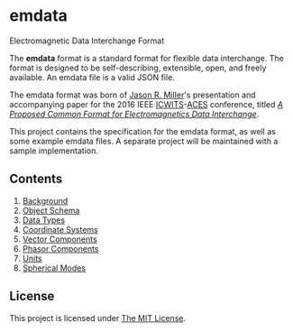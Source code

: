 # emdata
Electromagnetic Data Interchange Format

The **emdata** format is a standard format for flexible data interchange. The format is designed to be self-describing, extensible, open, and freely available. An emdata file is a valid JSON file.

The emdata format was born of [Jason R. Miller][9]'s presentation and accompanying paper for the 2016 IEEE [ICWITS][11]-[ACES][10] conference, titled *[A Proposed Common Format for Electromagnetics Data Interchange][1]*.

This project contains the specification for the emdata format, as well as some example emdata files. A separate project will be maintained with a sample implementation.

## Contents
1. [Background][1]
1. [Object Schema][2]
1. [Data Types][3]
1. [Coordinate Systems][4]
1. [Vector Components][5]
1. [Phasor Components][6]
1. [Units][7]
1. [Spherical Modes][12]

## License
This project is licensed under [The MIT License][8].

[1]:aces_paper.md
[2]:object_schema.md
[3]:data_types.md
[4]:coordinate_systems.md
[5]:vectors.md
[6]:phasors.md
[7]:units.md
[8]:LICENSE
[9]:https://goo.gl/24F3OA
[10]:http://www.aces-society.org/
[11]:http://www.ieeeaps.org/
[12]:spherical_modes.md
